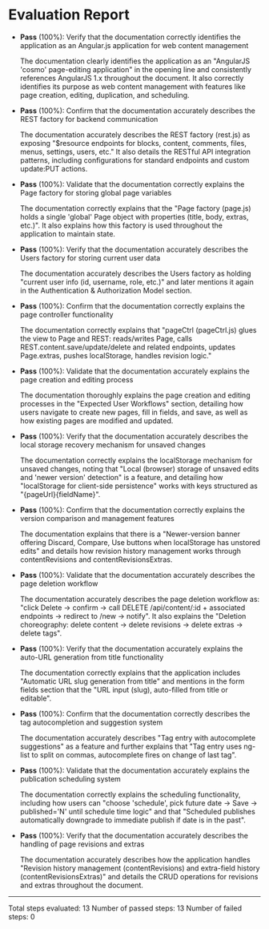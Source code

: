 # Evaluation Report

- **Pass** (100%): Verify that the documentation correctly identifies the application as an Angular.js application for web content management
  
  The documentation clearly identifies the application as an "AngularJS 'cosmo' page-editing application" in the opening line and consistently references AngularJS 1.x throughout the document. It also correctly identifies its purpose as web content management with features like page creation, editing, duplication, and scheduling.

- **Pass** (100%): Confirm that the documentation accurately describes the REST factory for backend communication
  
  The documentation accurately describes the REST factory (rest.js) as exposing "$resource endpoints for blocks, content, comments, files, menus, settings, users, etc." It also details the RESTful API integration patterns, including configurations for standard endpoints and custom update:PUT actions.

- **Pass** (100%): Validate that the documentation correctly explains the Page factory for storing global page variables
  
  The documentation correctly explains that the "Page factory (page.js) holds a single 'global' Page object with properties (title, body, extras, etc.)". It also explains how this factory is used throughout the application to maintain state.

- **Pass** (100%): Verify that the documentation accurately describes the Users factory for storing current user data
  
  The documentation accurately describes the Users factory as holding "current user info (id, username, role, etc.)" and later mentions it again in the Authentication & Authorization Model section.

- **Pass** (100%): Confirm that the documentation correctly explains the page controller functionality
  
  The documentation correctly explains that "pageCtrl (pageCtrl.js) glues the view to Page and REST: reads/writes Page, calls REST.content.save/update/delete and related endpoints, updates Page.extras, pushes localStorage, handles revision logic."

- **Pass** (100%): Validate that the documentation accurately explains the page creation and editing process
  
  The documentation thoroughly explains the page creation and editing processes in the "Expected User Workflows" section, detailing how users navigate to create new pages, fill in fields, and save, as well as how existing pages are modified and updated.

- **Pass** (100%): Verify that the documentation accurately describes the local storage recovery mechanism for unsaved changes
  
  The documentation correctly explains the localStorage mechanism for unsaved changes, noting that "Local (browser) storage of unsaved edits and 'newer version' detection" is a feature, and detailing how "localStorage for client-side persistence" works with keys structured as "{pageUrl}{fieldName}".

- **Pass** (100%): Confirm that the documentation correctly explains the version comparison and management features
  
  The documentation explains that there is a "Newer-version banner offering Discard, Compare, Use buttons when localStorage has unstored edits" and details how revision history management works through contentRevisions and contentRevisionsExtras.

- **Pass** (100%): Validate that the documentation accurately describes the page deletion workflow
  
  The documentation accurately describes the page deletion workflow as: "click Delete → confirm → call DELETE /api/content/:id + associated endpoints → redirect to /new → notify". It also explains the "Deletion choreography: delete content → delete revisions → delete extras → delete tags".

- **Pass** (100%): Verify that the documentation accurately explains the auto-URL generation from title functionality
  
  The documentation correctly explains that the application includes "Automatic URL slug generation from title" and mentions in the form fields section that the "URL input (slug), auto-filled from title or editable".

- **Pass** (100%): Confirm that the documentation correctly describes the tag autocompletion and suggestion system
  
  The documentation accurately describes "Tag entry with autocomplete suggestions" as a feature and further explains that "Tag entry uses ng-list to split on commas, autocomplete fires on change of last tag".

- **Pass** (100%): Validate that the documentation accurately explains the publication scheduling system
  
  The documentation correctly explains the scheduling functionality, including how users can "choose 'schedule', pick future date → Save → published='N' until schedule time logic" and that "Scheduled publishes automatically downgrade to immediate publish if date is in the past".

- **Pass** (100%): Verify that the documentation accurately describes the handling of page revisions and extras
  
  The documentation accurately describes how the application handles "Revision history management (contentRevisions) and extra-field history (contentRevisionsExtras)" and details the CRUD operations for revisions and extras throughout the document.

---

Total steps evaluated: 13
Number of passed steps: 13
Number of failed steps: 0